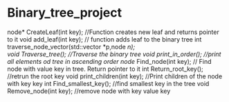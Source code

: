 # Binary_tree_project
node* CreateLeaf(int key);                                         //Function creates new leaf and returns pointer to it
    void add_leaf(int key);                                           // function adds leaf to the binary tree
    int traverse_node_vector(std::vector <node> *p,node *n);                  
    void Traverse_tree();                                               //Traverse the binary tree
    void print_in_order();                                              //print all elements od tree in ascending order
    node* Find_node(int key);                                           // Find node with value key in tree. Return pointer to it
    int Return_root_key();                                               //retrun the root key 
    void print_children(int key);                                        //Print children of the node with key key
    int Find_smallest_key();                                             //find smallest key in the tree
    void Remove_node(int key);                                          //remove node with key value key
